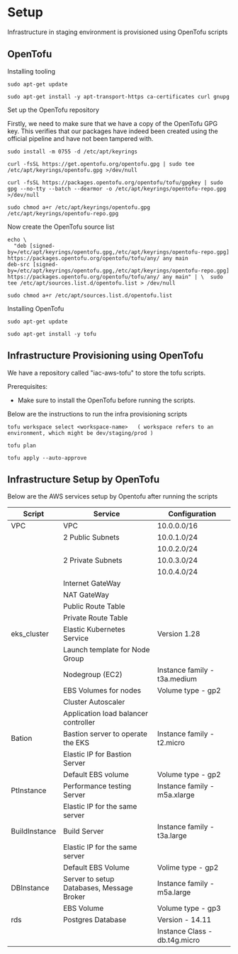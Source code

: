 # Setup

Infrastructure in staging environment is provisioned using OpenTofu scripts

## OpenTofu

Installing tooling

```
sudo apt-get update

sudo apt-get install -y apt-transport-https ca-certificates curl gnupg
```
Set up the OpenTofu repository

Firstly, we need to make sure that we have a copy of the OpenTofu GPG key. This verifies that our packages have indeed been created using the official pipeline and have not been tampered with.

```
sudo install -m 0755 -d /etc/apt/keyrings

curl -fsSL https://get.opentofu.org/opentofu.gpg | sudo tee /etc/apt/keyrings/opentofu.gpg >/dev/null

curl -fsSL https://packages.opentofu.org/opentofu/tofu/gpgkey | sudo gpg --no-tty --batch --dearmor -o /etc/apt/keyrings/opentofu-repo.gpg >/dev/null

sudo chmod a+r /etc/apt/keyrings/opentofu.gpg /etc/apt/keyrings/opentofu-repo.gpg
```

Now create the OpenTofu source list

```
echo \
  "deb [signed-by=/etc/apt/keyrings/opentofu.gpg,/etc/apt/keyrings/opentofu-repo.gpg] https://packages.opentofu.org/opentofu/tofu/any/ any main
deb-src [signed-by=/etc/apt/keyrings/opentofu.gpg,/etc/apt/keyrings/opentofu-repo.gpg] https://packages.opentofu.org/opentofu/tofu/any/ any main" | \  sudo tee /etc/apt/sources.list.d/opentofu.list > /dev/null
  
sudo chmod a+r /etc/apt/sources.list.d/opentofu.list
```

Installing OpenTofu
```
sudo apt-get update

sudo apt-get install -y tofu
```

## Infrastructure Provisioning using OpenTofu

We have a repository called "iac-aws-tofu" to store the tofu scripts.

Prerequisites:

- Make sure to install the OpenTofu before running the scripts.

Below are the instructions to run the infra provisioning scripts

```
tofu workspace select <workspace-name>   ( workspace refers to an environment, which might be dev/staging/prod )

tofu plan

tofu apply --auto-approve
```

## Infrastructure Setup by OpenTofu

Below are the AWS services setup by Opentofu after running the scripts


 Script          |         Service                              |   Configuration    
 ----------------|----------------------------------------------|------------------------
 VPC             |  VPC                                         |   10.0.0.0/16
                 |  2 Public Subnets                            |   10.0.1.0/24
                 |                                              |   10.0.2.0/24
                 |  2 Private Subnets                           |   10.0.3.0/24
                 |                                              |   10.0.4.0/24
                 |  Internet GateWay                            |  
                 |  NAT GateWay                                 |
                 |  Public Route Table                          |
                 |  Private Route Table                         |
 eks_cluster     |  Elastic Kubernetes Service                  |   Version 1.28
                 |  Launch template for Node Group              |
                 |  Nodegroup (EC2)                             |   Instance family - t3a.medium
                 |  EBS Volumes for nodes                       |   Volume type     - gp2
                 |  Cluster Autoscaler                          |
                 |  Application load balancer controller        |
 Bation          |  Bastion server to operate the EKS           |   Instance family - t2.micro
                 |  Elastic IP for Bastion Server               |
                 |  Default EBS volume                          |   Volume type     - gp2                                  
 PtInstance      |  Performance testing Server                  |   Instance family - m5a.xlarge      
                 |  Elastic IP for the same server              |
 BuildInstance   |  Build Server                                |   Instance family - t3a.large
                 |  Elastic IP for the same server              |
                 |  Default EBS Volume                          |   Volime type     - gp2
 DBInstance      |  Server to setup Databases, Message Broker   |   Instance family - m5a.large
                 |  EBS Volume                                  |   Volume type     - gp3
 rds             |  Postgres Database                           |   Version         - 14.11
                 |                                              |   Instance Class  - db.t4g.micro








